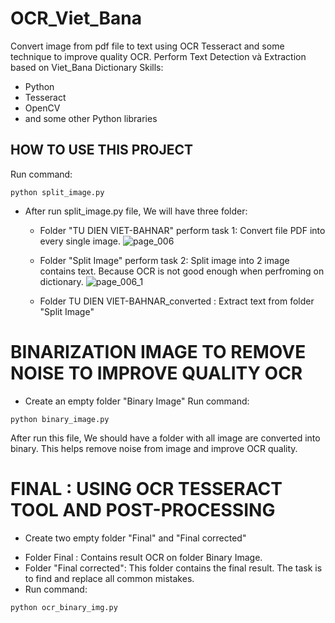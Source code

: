 # OCR_Viet_Bana
Convert image from pdf file to text using OCR Tesseract and some technique to improve quality OCR.
Perform Text Detection và Extraction based on Viet_Bana Dictionary
Skills:

- Python
- Tesseract
- OpenCV
- and some other Python libraries
## HOW TO USE THIS PROJECT
Run command:
```
python split_image.py
```
- After run split_image.py file, We will have three folder:
    + Folder "TU DIEN VIET-BAHNAR" perform task 1: Convert file PDF into every single image.
    ![page_006](https://user-images.githubusercontent.com/120365693/225835125-830f57ad-671c-4535-9137-278c75ba6917.jpg)
    + Folder "Split Image" perform task 2: Split image into 2 image contains text. Because OCR is not good enough when perfroming on dictionary.
    ![page_006_1](https://user-images.githubusercontent.com/120365693/225852152-6d2af0b6-089b-41d0-9e6c-7700966555f5.jpg)

    + Folder TU DIEN VIET-BAHNAR_converted : Extract text from folder "Split Image"

# BINARIZATION IMAGE TO REMOVE NOISE TO IMPROVE QUALITY OCR
- Create an empty folder "Binary Image"
Run command:
```
python binary_image.py
```    
After run this file, We should have a folder with all image are converted into binary.
This helps remove noise from image and improve OCR quality.

# FINAL : USING OCR TESSERACT TOOL AND POST-PROCESSING
- Create two empty folder "Final" and "Final corrected"
+ Folder Final : Contains result OCR on folder Binary Image.
+ Folder "Final corrected": This folder contains the final result. The task is to find and replace all common mistakes.
+ Run command:
```
python ocr_binary_img.py
``` 

